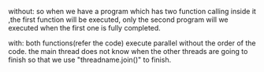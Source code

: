 without:
so when we have a program which has two function calling inside it ,the first function
will be executed, only the second program will we executed when the first one is fully completed.

with:
both functions(refer the code) execute parallel without the order of the code. the main thread does not know when the other threads are going to finish so that we use "threadname.join()" to finish.

